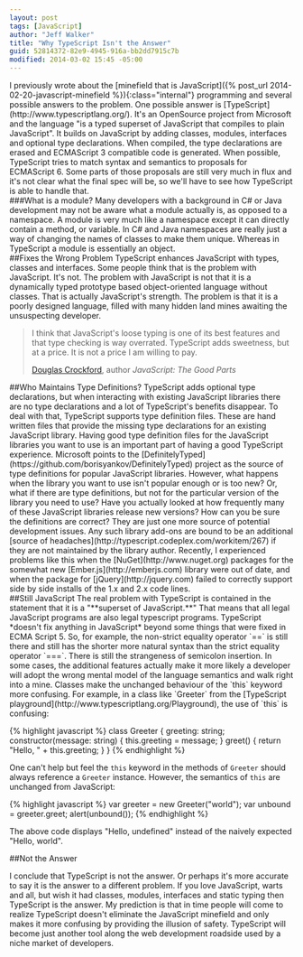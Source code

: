 ```yaml
---
layout: post
tags: [JavaScript]
author: "Jeff Walker"
title: "Why TypeScript Isn't the Answer"
guid: 52814372-82e9-4945-916a-bb2dd7915c7b
modified: 2014-03-02 15:45 -05:00
---
```

<div class="with-aside aside-right aside-down-4" markdown="1">
I previously wrote about the [minefield that is JavaScript]({% post_url 2014-02-20-javascript-minefield %}){:class="internal"} programming and several possible answers to the problem.  One possible answer is [TypeScript](http://www.typescriptlang.org/). It's an OpenSource project from Microsoft and the language "is a typed superset of JavaScript that compiles to plain JavaScript". It builds on JavaScript by adding classes, modules, interfaces and optional type declarations.  When compiled, the type declarations are erased and ECMAScript 3 compatible code is generated. When possible, TypeScript tries to match syntax and semantics to proposals for ECMAScript 6. Some parts of those proposals are still very much in flux and it's not clear what the final spec will be, so we'll have to see how TypeScript is able to handle that.

<aside markdown="1">
###What is a module?
Many developers with a background in C# or Java development may not be aware what a module actually is, as opposed to a namespace. A module is very much like a namespace except it can directly contain a method, or variable.  In C# and Java namespaces are really just a way of changing the names of classes to make them unique.  Whereas in TypeScript a module is essentially an object.
</aside>
</div>

<section markdown="1">
##Fixes the Wrong Problem
TypeScript enhances JavaScript with types, classes and interfaces.  Some people think that is the problem with JavaScript.  It's not.  The problem with JavaScript is not that it is a dynamically typed prototype based object-oriented language without classes.  That is actually JavaScript's strength.  The problem is that it is a poorly designed language, filled with many hidden land mines awaiting the unsuspecting developer.

>I think that JavaScript's loose typing is one of its best features and that type checking is way overrated. TypeScript adds sweetness, but at a price. It is not a price I am willing to pay.﻿
>
><footer><a href="https://plus.google.com/+DouglasCrockfordEsq/posts/MgzNUSTwjRt">Douglas Crockford</a>, author <cite>JavaScript: The Good Parts</cite></footer>
</section>

<section markdown="1">
##Who Maintains Type Definitions?
TypeScript adds optional type declarations, but when interacting with existing JavaScript libraries there are no type declarations and a lot of TypeScript's benefits disappear.  To deal with that, TypeScript supports type definition files.  These are hand written files that provide the missing type declarations for an existing JavaScript library.  Having good type definition files for the JavaScript libraries you want to use is an important part of having a good TypeScript experience.  Microsoft points to the [DefinitelyTyped](https://github.com/borisyankov/DefinitelyTyped) project as the source of type definitions for popular JavaScript libraries.  However, what happens when the library you want to use isn't popular enough or is too new?  Or, what if there are type definitions, but not for the particular version of the library you need to use?  Have you actually looked at how frequently many of these JavaScript libraries release new versions?  How can you be sure the definitions are correct?  They are just one more source of potential development issues.  Any such library add-ons are bound to be an additional [source of headaches](http://typescript.codeplex.com/workitem/267) if they are not maintained by the library author.  Recently, I experienced problems like this when the [NuGet](http://www.nuget.org) packages for the somewhat new [Ember.js](http://emberjs.com) library were out of date, and when the package for [jQuery](http://jquery.com) failed to correctly support side by side installs of the 1.x and 2.x code lines.
</section>

<section markdown="1">
##Still JavaScript
The real problem with TypeScript is contained in the statement that it is a "**superset of JavaScript.**"  That means that all legal JavaScript programs are also legal typescript programs.  TypeScript *doesn't fix anything in JavaScript* beyond some things that were fixed in ECMA Script 5.  So, for example, the non-strict equality operator `==` is still there and still has the shorter more natural syntax than the strict equality operator `===`. There is still the strangeness of semicolon insertion.  In some cases, the additional features actually make it more likely a developer will adopt the wrong mental model of the language semantics and walk right into a mine.  Classes make the unchanged behaviour of the `this` keyword more confusing.  For example, in a class like `Greeter` from the [TypeScript playground](http://www.typescriptlang.org/Playground), the use of `this` is confusing:

{% highlight javascript %}
class Greeter {
	greeting: string;
	constructor(message: string) {
		this.greeting = message;
	}
	greet() {
		return "Hello, " + this.greeting;
	}
}
{% endhighlight %}

One can't help but feel the `this` keyword in the methods of `Greeter` should always reference a `Greeter` instance.  However, the semantics of `this` are unchanged from JavaScript:

{% highlight javascript %}
var greeter = new Greeter("world");
var unbound = greeter.greet;
alert(unbound());
{% endhighlight %}

The above code displays "Hello, undefined" instead of the naively expected "Hello, world".
</section>

<section markdown="1">
##Not the Answer

I conclude that TypeScript is not the answer.  Or perhaps it's more accurate to say it is the answer to a different problem.  If you love JavaScript, warts and all, but wish it had classes, modules, interfaces and static typing then TypeScript is the answer.  My prediction is that in time people will come to realize TypeScript doesn't eliminate the JavaScript minefield and only makes it more confusing by providing the illusion of safety.  TypeScript will become just another tool along the web development roadside used by a niche market of developers.
</section>


